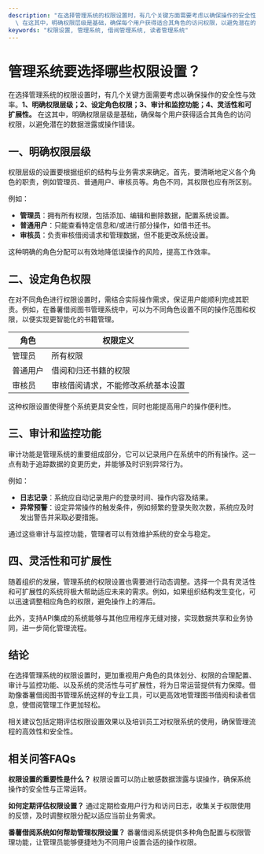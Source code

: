 ```yaml
---
description: "在选择管理系统的权限设置时，有几个关键方面需要考虑以确保操作的安全性与效率。**1、明确权限层级；2、设定角色权限；3、审计和监控功能；4、灵活性和可扩展性。**\
  \ 在这其中，明确权限层级是基础，确保每个用户获得适合其角色的访问权限，以避免潜在的数据泄露或操作错误。"
keywords: "权限设置, 管理系统, 借阅管理系统, 读者管理系统"
---
```

# 管理系统要选择哪些权限设置？

在选择管理系统的权限设置时，有几个关键方面需要考虑以确保操作的安全性与效率。**1、明确权限层级；2、设定角色权限；3、审计和监控功能；4、灵活性和可扩展性。** 在这其中，明确权限层级是基础，确保每个用户获得适合其角色的访问权限，以避免潜在的数据泄露或操作错误。

## **一、明确权限层级**

权限层级的设置要根据组织的结构与业务需求来确定。首先，要清晰地定义各个角色的职责，例如管理员、普通用户、审核员等。角色不同，其权限也应有所区别。

例如：

- **管理员**：拥有所有权限，包括添加、编辑和删除数据，配置系统设置。
- **普通用户**：只能查看特定信息和/或进行部分操作，如借书还书。
- **审核员**：负责审核借阅请求和管理数据，但不能更改系统设置。

这种明确的角色分配可以有效地降低误操作的风险，提高工作效率。

## **二、设定角色权限**

在对不同角色进行权限设置时，需结合实际操作需求，保证用户能顺利完成其职责。例如，在番薯借阅图书管理系统中，可以为不同角色设置不同的操作范围和权限，以便实现更智能化的书籍管理。

| 角色       | 权限定义                                           |
|------------|----------------------------------------------------|
| 管理员     | 所有权限                                           |
| 普通用户   | 借阅和归还书籍的权限                              |
| 审核员     | 审核借阅请求，不能修改系统基本设置               |

这种权限设置使得整个系统更具安全性，同时也能提高用户的操作便利性。

## **三、审计和监控功能**

审计功能是管理系统的重要组成部分，它可以记录用户在系统中的所有操作。这一点有助于追踪数据的变更历史，并能够及时识别异常行为。

例如：

- **日志记录**：系统应自动记录用户的登录时间、操作内容及结果。
- **异常预警**：设定异常操作的触发条件，例如频繁的登录失败次数，系统应及时发出警告并采取必要措施。

通过这些审计与监控功能，管理者可以有效维护系统的安全与稳定。

## **四、灵活性和可扩展性**

随着组织的发展，管理系统的权限设置也需要进行动态调整。选择一个具有灵活性和可扩展性的系统将极大帮助适应未来的需求。例如，如果组织结构发生变化，可以迅速调整相应角色的权限，避免操作上的滞后。

此外，支持API集成的系统能够与其他应用程序无缝对接，实现数据共享和业务协同，进一步简化管理流程。

## **结论**

在选择管理系统的权限设置时，更加重视用户角色的具体划分、权限的合理配置、审计与监控功能、以及系统的灵活性与可扩展性，将为日常运营提供有力保障。借助像番薯借阅图书管理系统这样的专业工具，可以更高效地管理图书借阅和读者信息，使借阅管理工作更加轻松。

相关建议包括定期评估权限设置效果以及培训员工对权限系统的使用，确保管理流程的高效性和安全性。

## **相关问答FAQs**

**权限设置的重要性是什么？** 权限设置可以防止敏感数据泄露与误操作，确保系统操作的安全性与正常运转。

**如何定期评估权限设置？** 通过定期检查用户行为和访问日志，收集关于权限使用的反馈，及时调整权限分配以适应当前业务需求。

**番薯借阅系统如何帮助管理权限设置？** 番薯借阅系统提供多种角色配置与权限管理功能，让管理员能够便捷地为不同用户设置合适的操作权限。
